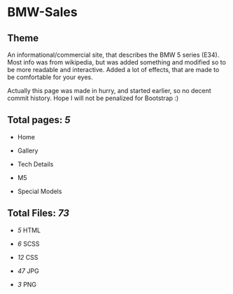 # BMW-Sales

## Theme

An informational/commercial site, that describes the BMW 5 series (E34). Most info was from wikipedia, but was added something and modified so to be more readable and interactive. Added a lot of effects, that are made to be comfortable for your eyes.

Actually this page was made in hurry, and started earlier, so no decent commit history. Hope I will not be penalized for Bootstrap :)

## Total pages: _5_

- Home

- Gallery

- Tech Details

- M5

- Special Models

## Total Files: _73_

- _5_ HTML

- _6_ SCSS

- _12_ CSS

- _47_ JPG

- _3_ PNG
